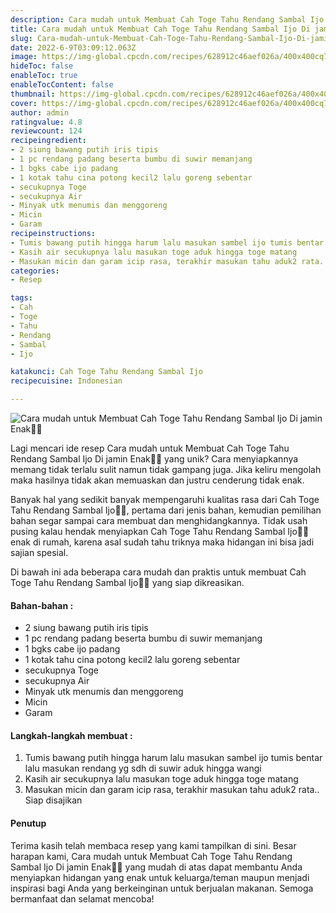 ```yaml
---
description: Cara mudah untuk Membuat Cah Toge Tahu Rendang Sambal Ijo Di jamin Enak"
title: Cara mudah untuk Membuat Cah Toge Tahu Rendang Sambal Ijo Di jamin Enak
slug: Cara-mudah-untuk-Membuat-Cah-Toge-Tahu-Rendang-Sambal-Ijo-Di-jamin-Enak
date: 2022-6-9T03:09:12.063Z
image: https://img-global.cpcdn.com/recipes/628912c46aef026a/400x400cq70/photo.jpg
hideToc: false
enableToc: true
enableTocContent: false
thumbnail: https://img-global.cpcdn.com/recipes/628912c46aef026a/400x400cq70/photo.jpg
cover: https://img-global.cpcdn.com/recipes/628912c46aef026a/400x400cq70/photo.jpg
author: admin
ratingvalue: 4.8
reviewcount: 124
recipeingredient:
- 2 siung bawang putih iris tipis
- 1 pc rendang padang beserta bumbu di suwir memanjang
- 1 bgks cabe ijo padang
- 1 kotak tahu cina potong kecil2 lalu goreng sebentar
- secukupnya Toge
- secukupnya Air
- Minyak utk menumis dan menggoreng
- Micin
- Garam
recipeinstructions:
- Tumis bawang putih hingga harum lalu masukan sambel ijo tumis bentar lalu masukan rendang yg sdh di suwir aduk hingga wangi
- Kasih air secukupnya lalu masukan toge aduk hingga toge matang
- Masukan micin dan garam icip rasa, terakhir masukan tahu aduk2 rata.. Siap disajikan
categories:
- Resep

tags:
- Cah
- Toge
- Tahu
- Rendang
- Sambal
- Ijo

katakunci: Cah Toge Tahu Rendang Sambal Ijo
recipecuisine: Indonesian

---
```


![Cara mudah untuk Membuat Cah Toge Tahu Rendang Sambal Ijo Di jamin Enak👩‍🍳](https://img-global.cpcdn.com/recipes/628912c46aef026a/400x400cq70/photo.jpg)

Lagi mencari ide resep Cara mudah untuk Membuat Cah Toge Tahu Rendang Sambal Ijo Di jamin Enak👩‍🍳 yang unik? Cara menyiapkannya memang tidak terlalu sulit namun tidak gampang juga. Jika keliru mengolah maka hasilnya tidak akan memuaskan dan justru cenderung tidak enak.

Banyak hal yang sedikit banyak mempengaruhi kualitas rasa dari Cah Toge Tahu Rendang Sambal Ijo👩‍🍳, pertama dari jenis bahan, kemudian pemilihan bahan segar sampai cara membuat dan menghidangkannya. Tidak usah pusing kalau hendak menyiapkan Cah Toge Tahu Rendang Sambal Ijo👩‍🍳 enak di rumah, karena asal sudah tahu triknya maka hidangan ini bisa jadi sajian spesial.

Di bawah ini ada beberapa cara mudah dan praktis untuk membuat Cah Toge Tahu Rendang Sambal Ijo👩‍🍳 yang siap dikreasikan.

<!--inarticleads1-->

#### Bahan-bahan :

- 2 siung bawang putih iris tipis
- 1 pc rendang padang beserta bumbu di suwir memanjang
- 1 bgks cabe ijo padang
- 1 kotak tahu cina potong kecil2 lalu goreng sebentar
- secukupnya Toge
- secukupnya Air
- Minyak utk menumis dan menggoreng
- Micin
- Garam

<!--inarticleads2-->

#### Langkah-langkah membuat :

1. Tumis bawang putih hingga harum lalu masukan sambel ijo tumis bentar lalu masukan rendang yg sdh di suwir aduk hingga wangi
1. Kasih air secukupnya lalu masukan toge aduk hingga toge matang
1. Masukan micin dan garam icip rasa, terakhir masukan tahu aduk2 rata.. Siap disajikan

#### Penutup

Terima kasih telah membaca resep yang kami tampilkan di sini. Besar harapan kami, Cara mudah untuk Membuat Cah Toge Tahu Rendang Sambal Ijo Di jamin Enak👩‍🍳 yang mudah di atas dapat membantu Anda menyiapkan hidangan yang enak untuk keluarga/teman maupun menjadi inspirasi bagi Anda yang berkeinginan untuk berjualan makanan. Semoga bermanfaat dan selamat mencoba!